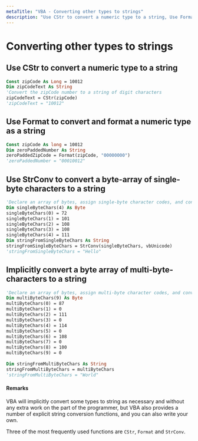 ```yaml
---
metaTitle: "VBA - Converting other types to strings"
description: "Use CStr to convert a numeric type to a string, Use Format to convert and format a numeric type as a string, Use StrConv to convert a byte-array of single-byte characters to a string, Implicitly convert a byte array of multi-byte-characters to a string"
---
```


# Converting other types to strings



## Use CStr to convert a numeric type to a string


```vb
Const zipCode As Long = 10012
Dim zipCodeText As String
'Convert the zipCode number to a string of digit characters
zipCodeText = CStr(zipCode)
'zipCodeText = "10012"

```



## Use Format to convert and format a numeric type as a string


```vb
Const zipCode As long = 10012
Dim zeroPaddedNumber As String
zeroPaddedZipCode = Format(zipCode, "00000000")
'zeroPaddedNumber = "00010012"

```



## Use StrConv to convert a byte-array of single-byte characters to a string


```vb
'Declare an array of bytes, assign single-byte character codes, and convert to a string
Dim singleByteChars(4) As Byte
singleByteChars(0) = 72
singleByteChars(1) = 101
singleByteChars(2) = 108
singleByteChars(3) = 108
singleByteChars(4) = 111
Dim stringFromSingleByteChars As String
stringFromSingleByteChars = StrConv(singleByteChars, vbUnicode)
'stringFromSingleByteChars = "Hello"

```



## Implicitly convert a byte array of multi-byte-characters to a string


```vb
'Declare an array of bytes, assign multi-byte character codes, and convert to a string
Dim multiByteChars(9) As Byte
multiByteChars(0) = 87
multiByteChars(1) = 0
multiByteChars(2) = 111
multiByteChars(3) = 0
multiByteChars(4) = 114
multiByteChars(5) = 0
multiByteChars(6) = 108
multiByteChars(7) = 0
multiByteChars(8) = 100
multiByteChars(9) = 0
            
Dim stringFromMultiByteChars As String
stringFromMultiByteChars = multiByteChars
'stringFromMultiByteChars = "World"

```



#### Remarks


VBA will implicitly convert some types to string as necessary and without any extra work on the part of the programmer, but VBA also provides a number of explicit string conversion functions, and you can also write your own.

Three of the most frequently used functions are `CStr`, `Format` and `StrConv`.

